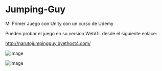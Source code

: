 # Jumping-Guy
Mi Primer Juego con Unity con un curso de Udemy

Pueden probar el juego en su version WebGL desde el siguiente enlace:

http://narutojumpingguy.byethost4.com/

![image](https://user-images.githubusercontent.com/40768973/83948884-1c757d80-a7e6-11ea-9117-5734cf99dd0d.png)

![image](https://user-images.githubusercontent.com/40768973/83949045-35caf980-a7e7-11ea-9937-45c6ef8e1936.png)
